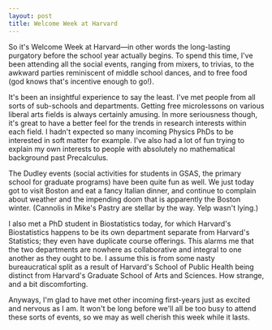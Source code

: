 ```yaml
---
layout: post
title: Welcome Week at Harvard
---
```


So it's Welcome Week at Harvard—in other words the long-lasting purgatory before the school year actually begins. To spend this time, I've been attending all the social events, ranging from mixers, to trivias, to the awkward parties reminiscent of middle school dances, and to free food (god knows that's incentive enough to go!).

It's been an insightful experience to say the least. I've met people from all sorts of sub-schools and departments. Getting free microlessons on various liberal arts fields is always certainly amusing. In more seriousness though, it's great to have a better feel for the trends in research interests within each field. I hadn't expected so many incoming Physics PhDs to be interested in soft matter for example. I've also had a lot of fun trying to explain my own interests to people with absolutely no mathematical background past Precalculus.

The Dudley events (social activities for students in GSAS, the primary school for graduate programs) have been quite fun as well. We just today got to visit Boston and eat a fancy Italian dinner, and continue to complain about weather and the impending doom that is apparently the Boston winter. (Cannolis in Mike's Pastry are stellar by the way. Yelp wasn't lying.)

I also met a PhD student in Biostatistics today, for which Harvard's Biostatistics happens to be its own department separate from Harvard's Statistics; they even have duplicate course offerings. This alarms me that the two departments are nowhere as collaborative and integral to one another as they ought to be. I assume this is from some nasty bureaucratical split as a result of Harvard's School of Public Health being distinct from Harvard's Graduate School of Arts and Sciences. How strange, and a bit discomforting.

Anyways, I'm glad to have met other incoming first-years just as excited and nervous as I am. It won't be long before we'll all be too busy to attend these sorts of events, so we may as well cherish this week while it lasts.
